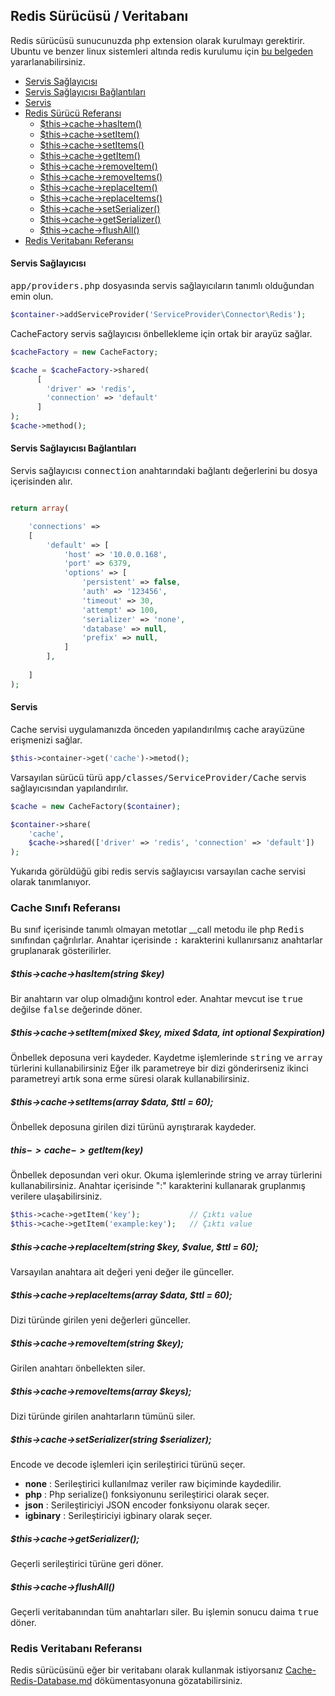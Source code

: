 
## Redis Sürücüsü / Veritabanı

Redis sürücüsü sunucunuzda php extension olarak kurulmayı gerektirir. Ubuntu ve benzer linux sistemleri altında redis kurulumu için <a href="https://github.com/obullo/warmup/tree/master/Redis" target="_blank">bu belgeden</a> yararlanabilirsiniz.

<ul>
<li><a href="#service-provider">Servis Sağlayıcısı</a></li>
<li><a href="#service-provider-connections">Servis Sağlayıcısı Bağlantıları</a></li>
<li><a href="#service">Servis</a></li>
<li>
    <a href="#cache-reference">Redis Sürücü Referansı</a>
    <ul>
        <li><a href="#redis-hasItem">$this->cache->hasItem()</a></li>
        <li><a href="#redis-setItem">$this->cache->setItem()</a></li>
        <li><a href="#redis-setItems">$this->cache->setItems()</a></li>
        <li><a href="#redis-getItem">$this->cache->getItem()</a></li>
        <li><a href="#redis-removeItem">$this->cache->removeItem()</a></li>
        <li><a href="#redis-removeItems">$this->cache->removeItems()</a></li>
        <li><a href="#redis-replaceItem">$this->cache->replaceItem()</a></li>
        <li><a href="#redis-replaceItems">$this->cache->replaceItems()</a></li>
        <li><a href="#redis-setSerializer">$this->cache->setSerializer()</a></li>
        <li><a href="#redis-getSerializer">$this->cache->getSerializer()</a></li>
        <li><a href="#redis-flushAll">$this->cache->flushAll()</a></li>
    </ul>
</li>
<li>
    <a href="#redis-db-reference">Redis Veritabanı Referansı</a>
</li>
</ul>

<a name="service-provider"></a>

#### Servis Sağlayıcısı

<kbd>app/providers.php</kbd> dosyasında servis sağlayıcıların tanımlı olduğundan emin olun.

```php
$container->addServiceProvider('ServiceProvider\Connector\Redis');
```

CacheFactory servis sağlayıcısı önbellekleme için ortak bir arayüz sağlar.

```php
$cacheFactory = new CacheFactory;

$cache = $cacheFactory->shared(
      [
        'driver' => 'redis', 
        'connection' => 'default'
      ]
);
$cache->method();
```

<a name="service-provider-connections"></a>

#### Servis Sağlayıcısı Bağlantıları

Servis sağlayıcısı <kbd>connection</kbd> anahtarındaki bağlantı değerlerini bu dosya içerisinden alır.

```php

return array(

    'connections' => 
    [
        'default' => [ 
            'host' => '10.0.0.168',
            'port' => 6379,
            'options' => [
                'persistent' => false,
                'auth' => '123456',
                'timeout' => 30,
                'attempt' => 100,
                'serializer' => 'none',
                'database' => null,
                'prefix' => null,
            ]
        ],
        
    ]
);
```

<a name="service"></a>

#### Servis

Cache servisi uygulamanızda önceden yapılandırılmış cache arayüzüne erişmenizi sağlar.

```php
$this->container->get('cache')->metod();
```

Varsayılan sürücü türü <kbd>app/classes/ServiceProvider/Cache</kbd> servis sağlayıcısından yapılandırılır.

```php
$cache = new CacheFactory($container);

$container->share(
    'cache',
    $cache->shared(['driver' => 'redis', 'connection' => 'default'])
);
```

Yukarıda görüldüğü gibi redis servis sağlayıcısı varsayılan cache servisi olarak tanımlanıyor.


<a name="cache-reference"></a>

### Cache Sınıfı Referansı

Bu sınıf içerisinde tanımlı olmayan metotlar __call metodu ile php <kbd>Redis</kbd> sınıfından çağrılırlar. Anahtar içerisinde <kbd>:</kbd> karakterini kullanırsanız anahtarlar gruplanarak gösterilirler.

<a name="redis-hasItem"></a>

##### $this->cache->hasItem(string $key)

Bir anahtarın var olup olmadığını kontrol eder. Anahtar mevcut ise <kbd>true</kbd> değilse <kbd>false</kbd> değerinde döner.

<a name="redis-setItem"></a>

##### $this->cache->setItem(mixed $key, mixed $data, int optional $expiration)

Önbellek deposuna veri kaydeder. Kaydetme işlemlerinde <kbd>string</kbd> ve <kbd>array</kbd> türlerini kullanabilirsiniz Eğer ilk parametreye bir dizi gönderirseniz ikinci parametreyi artık sona erme süresi olarak kullanabilirsiniz.

<a name="redis-setItems"></a>

##### $this->cache->setItems(array $data, $ttl = 60);

Önbellek deposuna girilen dizi türünü ayrıştırarak kaydeder.

<a name="redis-getItem"></a>

##### $this->cache->getItem($key)

Önbellek deposundan veri okur. Okuma işlemlerinde string ve array türlerini kullanabilirsiniz. Anahtar içerisinde ":" karakterini kullanarak gruplanmış verilere ulaşabilirsiniz.

```php
$this->cache->getItem('key');           // Çıktı value
$this->cache->getItem('example:key');   // Çıktı value
```

<a name="redis-replace"></a>

##### $this->cache->replaceItem(string $key, $value, $ttl = 60);

Varsayılan anahtara ait değeri yeni değer ile günceller.

<a name="redis-replaceItems"></a>

##### $this->cache->replaceItems(array $data, $ttl = 60);

Dizi türünde girilen yeni değerleri günceller.

<a name="redis-removeItem"></a>

##### $this->cache->removeItem(string $key);

Girilen anahtarı önbellekten siler.

<a name="redis-removeItems"></a>

##### $this->cache->removeItems(array $keys);

Dizi türünde girilen anahtarların tümünü siler.

<a name="redis-setSerializer"></a>

##### $this->cache->setSerializer(string $serializer);

Encode ve decode işlemleri için serileştirici türünü seçer.

* **none**     : Serileştirici kullanılmaz veriler raw biçiminde kaydedilir.
* **php**      : Php serialize() fonksiyonunu serileştirici olarak seçer.
* **json**     : Serileştiriciyi JSON encoder fonksiyonu olarak seçer.
* **igbinary** : Serileştiriciyi igbinary olarak seçer.

<a name="redis-getSerializer"></a>

##### $this->cache->getSerializer();

Geçerli serileştirici türüne geri döner.

<a name="redis-flushAll"></a>

##### $this->cache->flushAll()

Geçerli veritabanından tüm anahtarları siler. Bu işlemin sonucu daima <kbd>true</kbd> döner.

<a name="redis-db-reference"></a>

### Redis Veritabanı Referansı

Redis sürücüsünü eğer bir veritabanı olarak kullanmak istiyorsanız [Cache-Redis-Database.md](Cache-Redis-Database.md) dökümentasyonuna gözatabilirsiniz.